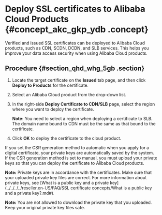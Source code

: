 # Deploy SSL certificates to Alibaba Cloud Products {#concept_akc_gkp_ydb .concept}

Verified and issued SSL certificates can be deployed to Alibaba Cloud products, such as CDN, SCDN, DCDN, and SLB services. This helps you improve your data access security when using Alibaba Cloud products.

## Procedure {#section_qhd_whg_5gb .section}

1.  Locate the target certificate on the **Issued** tab page, and then click **Deploy to Products** for the certificate.
2.  Select an Alibaba Cloud product from the drop-down list.
3.  In the right-side **Deploy Certificate to CDN/SLB** page, select the region where you want to deploy the certificate.

    **Note:** You need to select a region when deploying a certificate to SLB. The domain name bound to CDN must be the same as that bound to the certificate.

4.  Click **OK** to deploy the certificate to the cloud product.

If you set the CSR generation method to automatic when you apply for a digital certificate, your private keys are automatically saved by the system. If the CSR generation method is set to manual, you must upload your private keys so that you can deploy the certificate to Alibaba Cloud products.

**Note:** Private keys are in accordance with the certificates. Make sure that your uploaded private key files are correct. For more information about private keys, see [What is a public key and a private key](../../../../reseller.en-US/FAQ/SSL certificate concepts/What is a public key and a private key?.md#).

**Note:** You are not allowed to download the private key that you uploaded. Keep your original private key files safe.

